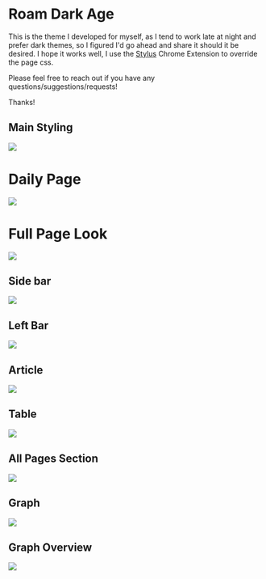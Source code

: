 # Roam Dark Age

This is the theme I developed for myself, as I tend to work late at night and prefer dark themes, so I figured I'd go ahead and share it should it be desired. I hope it works well, I use the [Stylus](https://chrome.google.com/webstore/detail/stylus/clngdbkpkpeebahjckkjfobafhncgmne?hl=en) Chrome Extension to override the page css. 

Please feel free to reach out if you have any questions/suggestions/requests!

Thanks!

## Main Styling
![](Images/Main.png)
# Daily Page
![](Images/Daily.png)
# Full Page Look
![](Images/FullPage2.png)
## Side bar
![](Images/Sidebar.png)
## Left Bar
![](Images/Leftbar.png)
## Article
![](Images/Article.png)
## Table
![](Images/Table.png)
## All Pages Section
![](Images/All_Pages_Section.png)
## Graph
![](Images/Graph2.png)
## Graph Overview
![](Images/Graph_Overview.png)
